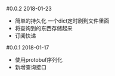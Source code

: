 #0.0.2 2018-01-23
- 简单的持久化 一个dict定时刷到文件里面
- 将查询到的东西存储起来
- 订阅快递

#0.0.1 2018-01-17
- 使用protobuf序列化
- 新增查询接口